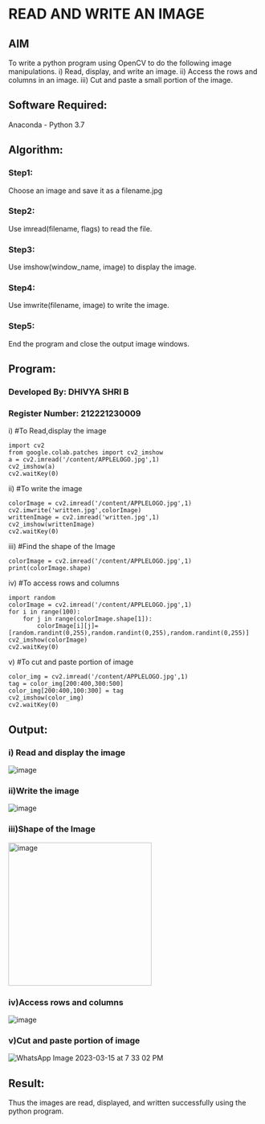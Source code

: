 # READ AND WRITE AN IMAGE
## AIM
To write a python program using OpenCV to do the following image manipulations.
i) Read, display, and write an image.
ii) Access the rows and columns in an image.
iii) Cut and paste a small portion of the image.

## Software Required:
Anaconda - Python 3.7
## Algorithm:
### Step1:
Choose an image and save it as a filename.jpg
### Step2:
Use imread(filename, flags) to read the file.
### Step3:
Use imshow(window_name, image) to display the image.
### Step4:
Use imwrite(filename, image) to write the image.
### Step5:
End the program and close the output image windows.
## Program:
### Developed By: DHIVYA SHRI B
### Register Number: 212221230009
i) #To Read,display the image
```
import cv2
from google.colab.patches import cv2_imshow
a = cv2.imread('/content/APPLELOGO.jpg',1)
cv2_imshow(a)
cv2.waitKey(0) 
```
ii) #To write the image
```
colorImage = cv2.imread('/content/APPLELOGO.jpg',1)
cv2.imwrite('written.jpg',colorImage)
writtenImage = cv2.imread('written.jpg',1)
cv2_imshow(writtenImage)
cv2.waitKey(0)
```
iii) #Find the shape of the Image
```
colorImage = cv2.imread('/content/APPLELOGO.jpg',1)
print(colorImage.shape)
```
iv) #To access rows and columns
```
import random
colorImage = cv2.imread('/content/APPLELOGO.jpg',1)
for i in range(100):
    for j in range(colorImage.shape[1]):
        colorImage[i][j]=[random.randint(0,255),random.randint(0,255),random.randint(0,255)]
cv2_imshow(colorImage)
cv2.waitKey(0)
```
v) #To cut and paste portion of image
```
color_img = cv2.imread('/content/APPLELOGO.jpg',1)
tag = color_img[200:400,300:500]
color_img[200:400,100:300] = tag
cv2_imshow(color_img)
cv2.waitKey(0)
```

## Output:

### i) Read and display the image
![image](https://user-images.githubusercontent.com/94505585/225331821-a252d6cc-d770-4b7a-9726-39678b1811a4.png)


### ii)Write the image
![image](https://user-images.githubusercontent.com/94505585/225331877-dc59cef3-2a91-48f7-a0a0-9fb7f6874414.png)


### iii)Shape of the Image
<img width="285" alt="image" src="https://user-images.githubusercontent.com/94505585/225332039-9ba95204-af71-4e5d-9218-5d5b01739965.png">


### iv)Access rows and columns
![image](https://user-images.githubusercontent.com/94505585/225332094-c2f7f521-194f-4c06-8782-95289d465139.png)


### v)Cut and paste portion of image
![WhatsApp Image 2023-03-15 at 7 33 02 PM](https://user-images.githubusercontent.com/94505585/225332840-873a6b1f-eb8d-454c-88f5-98f3598753b2.jpeg)



## Result:
Thus the images are read, displayed, and written successfully using the python program.


